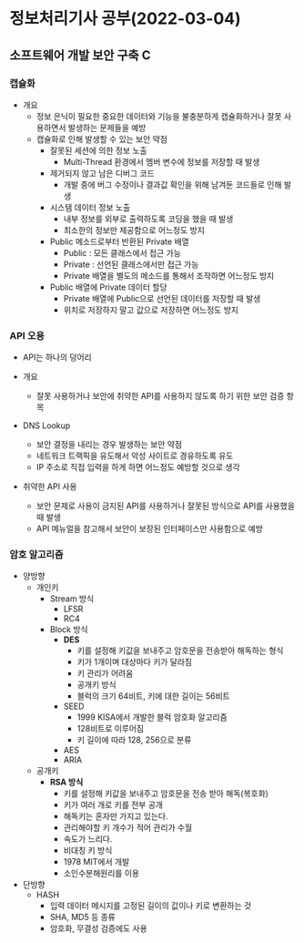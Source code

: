 # 정보처리기사 공부(2022-03-04)

## 소프트웨어 개발 보안 구축 C

### 캡슐화

* 개요
  * 정보 은닉이 필요한 중요한 데이터와 기능을 불충분하게 캡슐화하거나 잘못 사용하면서 발생하는 문제들을 예방
  * 캡슐화로 인해 발생할 수 있는 보안 약점
    * 잘못된 세션에 의한 정보 노출
      * Multi-Thread 환경에서 멤버 변수에 정보를 저장할 때 발생
    * 제거되지 않고 남은 디버그 코드
      * 개발 중에 버그 수정이나 결과값 확인을 위해 남겨둔 코드들로 인해 발생
    * 시스템 데이터 정보 노출
      * 내부 정보를 외부로 출력하도록 코딩을 했을 때 발생
      * 최소한의 정보만 제공함으로 어느정도 방지
    * Public 메소드로부터 반환된 Private  배열
      * Public : 모든 클래스에서 접근 가능
      * Private : 선언된 클래스에서만 접근 가능
      * Private 배열을 별도의 메소드를 통해서 조작하면 어느정도 방지
    * Public 배열에 Private 데이터 할당
      * Private 배열에 Public으로 선언된 데이터를 저장할 때 발생
      * 위치로 저장하지 말고 값으로 저장하면 어느정도 방지



### API 오용

* API는 하나의 덩어리

* 개요
  * 잘못 사용하거나 보안에 취약한 API를 사용하지 않도록 하기 위한 보안 검증 항목
* DNS Lookup
  * 보안 결정을 내리는 경우 발생하는 보안 약점
  * 네트워크 트랙픽을 유도해서 악성 사이트로 경유하도록 유도
  * IP 주소로 직접 입력을 하게 하면 어느정도 예방할 것으로 생각
* 취약한 API 사용
  * 보안 문제로 사용이 금지된 API를 사용하거나 잘못된 방식으로 API를 사용했을 때 발생
  * API 메뉴얼을 참고해서 보안이 보장된 인터페이스만 사용함으로 예방



### 암호 알고리즘

* 양방향
  * 개인키
    * Stream 방식
      * LFSR
      * RC4
    * Block 방식
      * **DES** 
        * 키를 설정해 키값을 보내주고 암호문을 전송받아 해독하는 형식
        * 키가 1개이며 대상마다 키가 달라짐
        * 키 관리가 어려움
        * 공개키 방식
        * 블럭의 크기 64비트, 키에 대한 길이는 56비트
      * SEED
        * 1999 KISA에서 개발한 블럭 암호화 알고리즘
        * 128비트로 이루어짐
        * 키 길이에 따라 128, 256으로 분류
      * AES
      * ARIA
  * 공개키
    * **RSA 방식**
      * 키를 설정해 키값을 보내주고 암호문을 전송 받아 해독(복호화)
      * 키가 여러 개로 키를 전부 공개
      * 해독키는 혼자만 가지고 있는다.
      * 관리해야할 키 개수가 적어 관리가 수월
      * 속도가 느리다.
      * 비대칭 키 방식
      * 1978 MIT에서 개발
      * 소인수분해원리를 이용
* 단방향
  * HASH
    * 입력 데이터 메시지를 고정된 길이의 값이나 키로 변환하는 것
    * SHA, MD5 등 종류
    * 암호화, 무결성 검증에도 사용